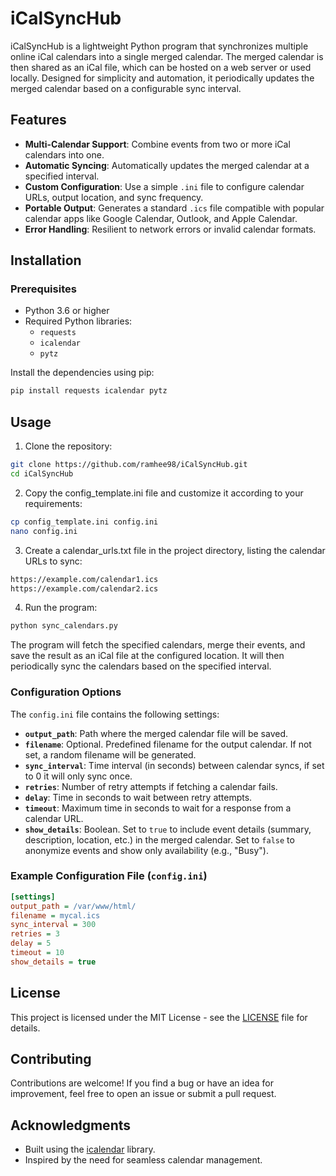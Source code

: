 # iCalSyncHub

iCalSyncHub is a lightweight Python program that synchronizes multiple online iCal calendars into a single merged calendar. The merged calendar is then shared as an iCal file, which can be hosted on a web server or used locally. Designed for simplicity and automation, it periodically updates the merged calendar based on a configurable sync interval.

## Features
- **Multi-Calendar Support**: Combine events from two or more iCal calendars into one.
- **Automatic Syncing**: Automatically updates the merged calendar at a specified interval.
- **Custom Configuration**: Use a simple `.ini` file to configure calendar URLs, output location, and sync frequency.
- **Portable Output**: Generates a standard `.ics` file compatible with popular calendar apps like Google Calendar, Outlook, and Apple Calendar.
- **Error Handling**: Resilient to network errors or invalid calendar formats.

## Installation

### Prerequisites
- Python 3.6 or higher
- Required Python libraries:
  - `requests`
  - `icalendar`
  - `pytz`

Install the dependencies using pip:

```bash
pip install requests icalendar pytz
```

## Usage

1. Clone the repository:

```bash
git clone https://github.com/ramhee98/iCalSyncHub.git
cd iCalSyncHub
```

2. Copy the config_template.ini file and customize it according to your requirements:

```bash
cp config_template.ini config.ini
nano config.ini
```

3. Create a calendar_urls.txt file in the project directory, listing the calendar URLs to sync:

```bash
https://example.com/calendar1.ics
https://example.com/calendar2.ics
```

4. Run the program:

```bash
python sync_calendars.py
```

The program will fetch the specified calendars, merge their events, and save the result as an iCal file at the configured location. It will then periodically sync the calendars based on the specified interval.

### Configuration Options

The `config.ini` file contains the following settings:

- **`output_path`**: Path where the merged calendar file will be saved.
- **`filename`**: Optional. Predefined filename for the output calendar. If not set, a random filename will be generated.
- **`sync_interval`**: Time interval (in seconds) between calendar syncs, if set to 0 it will only sync once.
- **`retries`**: Number of retry attempts if fetching a calendar fails.
- **`delay`**: Time in seconds to wait between retry attempts.
- **`timeout`**: Maximum time in seconds to wait for a response from a calendar URL.
- **`show_details`**: Boolean. Set to `true` to include event details (summary, description, location, etc.) in the merged calendar. Set to `false` to anonymize events and show only availability (e.g., "Busy").

### Example Configuration File (`config.ini`)

```ini
[settings]
output_path = /var/www/html/
filename = mycal.ics
sync_interval = 300
retries = 3
delay = 5
timeout = 10
show_details = true
```

## License

This project is licensed under the MIT License - see the [LICENSE](LICENSE) file for details.

## Contributing

Contributions are welcome! If you find a bug or have an idea for improvement, feel free to open an issue or submit a pull request.

## Acknowledgments

- Built using the [icalendar](https://icalendar.readthedocs.io/en/latest/) library.
- Inspired by the need for seamless calendar management.
